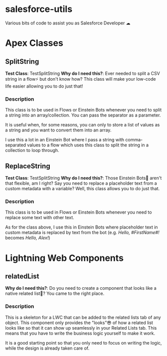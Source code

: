 # salesforce-utils
Various bits of code to assist you as Salesforce Developer ☁


# Apex Classes
## SplitString
**Test Class**: TestSplitString
**Why do I need this?**: Ever needed to split a CSV string in a flow⚡ but don't know how? This class will make your low-code life easier allowing you to do just that!

### Description 
This class is to be used in Flows or Einstein Bots whenever you need to split a string into an array/collection. You can pass the separator as a parameter.

It is useful when, for some reasons, you can only to store a list of values as a string and you want to convert them into an array. 

I use this a lot in an Einstein Bot where I pass a string with comma-separated values to a flow which uses this class to split the string in a collection to loop through.

## ReplaceString
**Test Class**: TestSplitString
**Why do I need this?**: Those Einstein Bots🤖 aren't that flexible, am I right? Say you need to replace a placeholder text from a custom metadata with a variable? Well, this class allows you to do just that.

### Description
This class is to be used in Flows or Einstein Bots whenever you need to replace some text with other text.

As for the class above, I use this in Einstein Bots where placeholder text in custom metadata is replaced by text from the bot (e.g. *Hello, #FirstName#!* becomes *Hello, Alex!*)

# Lightning Web Components
## relatedList
**Why do I need this?**: Do you need to create a component that looks like a native related list📃? You came to the right place.
### Description
This is a skeleton for a LWC that can be added to the related lists tab of any object. This component only provides the "looks"😎 of how a related list looks like so that it can show up seamlessly in your Related Lists tab. This means that you have to write the business logic yourself to make it work.

It is a good starting point so that you only need to focus on writing the logic, while the design is already taken care of.